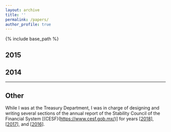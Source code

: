 ```yaml
---
layout: archive
title: ''
permalink: /papers/
author_profile: true
---
```


{% include base_path %}

## 2015


## 2014


---

## Other
While I was at the Treasury Department, I was in charge of designing and writing several sections of the annual report of the Stability Council of the Financial System [(CESF)(https://www.cesf.gob.mx/)] for years [[2018](https://github.com/sebastian-olascoaga/sebastian-olascoaga.github.io/blob/master/files/2018_informe_anual_cesf.pdf)], [[2017](https://github.com/sebastian-olascoaga/sebastian-olascoaga.github.io/blob/master/files/2017_informe_anual_cesf.pdf)], and [[2016](https://github.com/sebastian-olascoaga/sebastian-olascoaga.github.io/blob/master/files/2016_informe_anual_cesf.pdf)].
